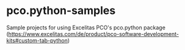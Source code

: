 # pco.python-samples
Sample projects for using Excelitas PCO's pco.python package (https://www.excelitas.com/de/product/pco-software-development-kits#custom-tab-python)
